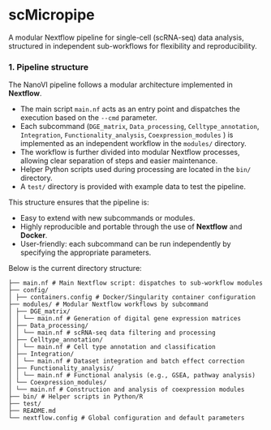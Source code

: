# **scMicropipe**

A modular Nextflow pipeline for single-cell (scRNA-seq) data analysis, structured in independent sub-workflows for flexibility and reproducibility.

### 1. Pipeline structure

The NanoVI pipeline follows a modular architecture implemented in **Nextflow**.

- The main script `main.nf` acts as an entry point and dispatches the execution based on the `--cmd` parameter.
- Each subcommand (`DGE_matrix`, `Data_processing`, `Celltype_annotation`, `Integration`, `Functionality_analysis`, `Coexpression_modules` ) is implemented as an independent workflow in the `modules/` directory.
- The workflow is further divided into modular Nextflow processes, allowing clear separation of steps and easier maintenance.
- Helper Python scripts used during processing are located in the `bin/` directory.
- A `test/` directory is provided with example data to test the pipeline.


This structure ensures that the pipeline is:

- Easy to extend with new subcommands or modules.
- Highly reproducible and portable through the use of **Nextflow** and **Docker**.
- User-friendly: each subcommand can be run independently by specifying the appropriate parameters.

Below is the current directory structure:

```
├── main.nf # Main Nextflow script: dispatches to sub-workflow modules
├── config/
│ ├── containers.config # Docker/Singularity container configuration
├── modules/ # Modular Nextflow workflows by subcommand
│ ├── DGE_matrix/
│ │ └── main.nf # Generation of digital gene expression matrices
│ ├── Data_processing/
│ │ └── main.nf # scRNA-seq data filtering and processing
│ ├── Celltype_annotation/
│ │ └── main.nf # Cell type annotation and classification
│ ├── Integration/
│ │ └── main.nf # Dataset integration and batch effect correction
│ ├── Functionality_analysis/
│ │ └── main.nf # Functional analysis (e.g., GSEA, pathway analysis)
│ └── Coexpression_modules/
│ └── main.nf # Construction and analysis of coexpression modules
├── bin/ # Helper scripts in Python/R
├── test/ 
├── README.md 
└── nextflow.config # Global configuration and default parameters
```
